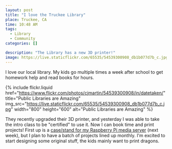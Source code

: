 ```yaml
---
layout: post
title: "I love the Truckee Library"
place: Truckee, CA
time: 10:48 AM
tags:
  - Library
  - Community
categories: []

description: "The Library has a new 3D printer!"
image: https://live.staticflickr.com/65535/54539300908_db1b077d7b_c.jpg
---
```


I love our local library. My kids go multiple times a week after school to get homework help and read books for hours.

{% include flickr.liquid
  href="https://www.flickr.com/photos/cjmartin/54539300908/in/datetaken/"
  title="Public Libraries are Amazing"
  img_src="https://live.staticflickr.com/65535/54539300908_db1b077d7b_c.jpg"
  width="800"
  height="600"
  alt="Public Libraries are Amazing"
%}

They recently upgraded their 3D printer, and yesterday I was able to take the intro class to be "certified" to use it. Now I can book time and print projects! First up is a [case/stand for my Raspberry Pi media server](https://www.thingiverse.com/thing:1601055) (next week), but I plan to have a batch of projects lined up monthly. I'm excited to start designing some original stuff, the kids mainly want to print dragons.